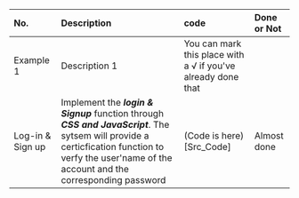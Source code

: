 |No.|Description|code|Done or Not|
|:-|:-|:-|:-|
|Example 1| Description 1| You can mark this place with a √ if you've already done that |
|Log-in & Sign up|Implement the ***login  & Signup*** function through ***CSS and JavaScript***. The sytsem will provide a certicfication function to verfy the user'name of the account and the corresponding password|(Code is here)[Src_Code]|Almost done|

